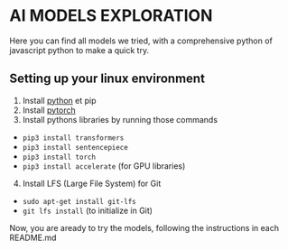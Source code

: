 # AI MODELS EXPLORATION
Here you can find all models we tried, with a comprehensive python of javascript python to make a quick try.

## Setting up your linux environment

1. Install [python](https://wiki.python.org/moin/BeginnersGuide/Download) et pip 
1. Install [pytorch](https://pytorch.org/get-started/locally/)
1. Install pythons libraries by running those commands
- `pip3 install transformers`
- `pip3 install sentencepiece`
- `pip3 install torch`
- `pip3 install accelerate`  (for GPU libraries)
4. Install LFS (Large File System) for Git
- `sudo apt-get install git-lfs`
- `git lfs install` (to initialize in Git)

Now, you are aready to try the models, following the instructions in each README.md